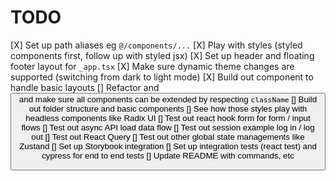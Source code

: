 # TODO

[X] Set up path aliases eg `@/components/...`
[X] Play with styles (styled components first, follow up with styled jsx)
[X] Set up header and floating footer layout for `_app.tsx`
[X] Make sure dynamic theme changes are supported (switching from dark to light mode)
[X] Build out <Flex /> component to handle basic layouts
[] Refactor <Heading /> and <Button /> and make sure all components can be extended by respecting `className`
[] Build out folder structure and basic components
[] See how those styles play with headless components like Radix UI
[] Test out react hook form for form / input flows
[] Test out async API load data flow
[] Test out session example log in / log out
[] Test out React Query
[] Test out other global state managements like Zustand
[] Set up Storybook integration
[] Set up integration tests (react test) and cypress for end to end tests
[] Update README with commands, etc
